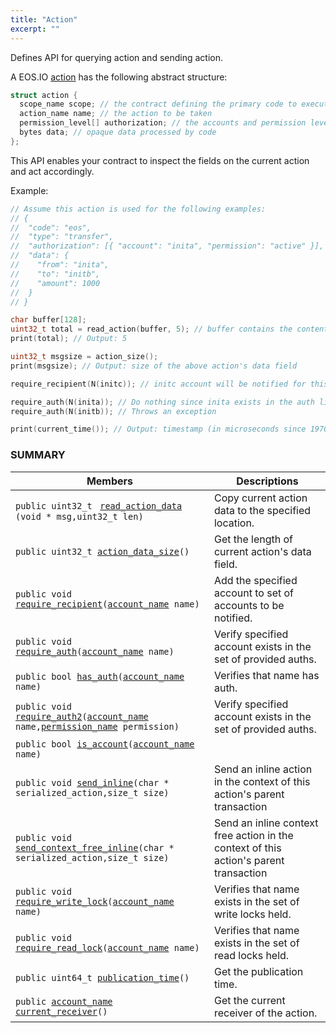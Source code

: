 ```yaml
---
title: "Action"
excerpt: ""
---
```

Defines API for querying action and sending action.

A EOS.IO [action](ref:action-3)  has the following abstract structure:

```cpp
struct action {
  scope_name scope; // the contract defining the primary code to execute for code/type
  action_name name; // the action to be taken
  permission_level[] authorization; // the accounts and permission levels provided
  bytes data; // opaque data processed by code
};
```
This API enables your contract to inspect the fields on the current action and act accordingly.

Example: 

```cpp
// Assume this action is used for the following examples:
// {
//  "code": "eos",
//  "type": "transfer",
//  "authorization": [{ "account": "inita", "permission": "active" }],
//  "data": {
//    "from": "inita",
//    "to": "initb",
//    "amount": 1000
//  }
// }

char buffer[128];
uint32_t total = read_action(buffer, 5); // buffer contains the content of the action up to 5 bytes
print(total); // Output: 5

uint32_t msgsize = action_size();
print(msgsize); // Output: size of the above action's data field

require_recipient(N(initc)); // initc account will be notified for this action

require_auth(N(inita)); // Do nothing since inita exists in the auth list
require_auth(N(initb)); // Throws an exception

print(current_time()); // Output: timestamp (in microseconds since 1970) of current block
```

### SUMMARY

 Members                        | Descriptions                                
--------------------------------|---------------------------------------------
`public uint32_t ` [`read_action_data`](#read_action_data) `(void * msg,uint32_t len)`            | Copy current action data to the specified location.
`public uint32_t `[`action_data_size`](#action_data_size)`()`            | Get the length of current action's data field.
`public void `[`require_recipient`](#require_recipient)`(`[`account_name`](#account_name)` name)`            | Add the specified account to set of accounts to be notified.
`public void `[`require_auth`](#require_auth)`(`[`account_name`](#account_name)` name)`            | Verify specified account exists in the set of provided auths.
`public bool `[`has_auth`](#has_auth)`(`[`account_name`](#account_name)` name)`            | Verifies that name has auth.
`public void `[`require_auth2`](#require_auth2)`(`[`account_name`](#account_name)` name,`[`permission_name`](#permission_name)` permission)`            | Verify specified account exists in the set of provided auths.
`public bool `[`is_account`](#is_account)`(`[`account_name`](#account_name)` name)`            | 
`public void `[`send_inline`](#send_inline)`(char * serialized_action,size_t size)`            | Send an inline action in the context of this action's parent transaction
`public void `[`send_context_free_inline`](#send_context_free_inline)`(char * serialized_action,size_t size)`            | Send an inline context free action in the context of this action's parent transaction
`public void `[`require_write_lock`](#require_write_lock)`(`[`account_name`](#account_name)` name)`            | Verifies that name exists in the set of write locks held.
`public void `[`require_read_lock`](#require_read_lock)`(`[`account_name`](#account_name)` name)`            | Verifies that name exists in the set of read locks held.
`public uint64_t `[`publication_time`](#publication_time)`()`            | Get the publication time.
`public `[`account_name`](#account_name)` `[`current_receiver`](#current_receiver)`()`            | Get the current receiver of the action.